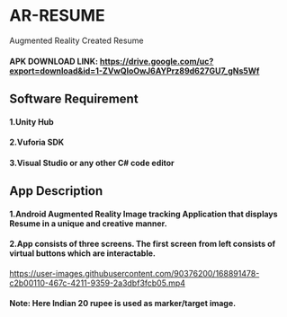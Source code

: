 # AR-RESUME
Augmented Reality Created Resume

#### APK DOWNLOAD LINK: https://drive.google.com/uc?export=download&id=1-ZVwQloOwJ6AYPrz89d627GU7_gNs5Wf



## Software Requirement

#### 1.Unity Hub
#### 2.Vuforia SDK
#### 3.Visual Studio or any other C# code editor

## App Description

#### 1.Android Augmented Reality Image tracking Application that displays Resume in a unique and creative manner.
#### 2.App consists of three screens. The first screen from left consists of virtual buttons which are interactable.



https://user-images.githubusercontent.com/90376200/168891478-c2b00110-467c-4211-9359-2a3dbf3fcb05.mp4





#### Note: Here Indian 20 rupee is used as marker/target image.
